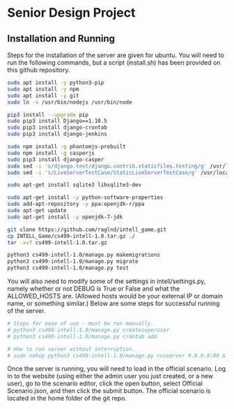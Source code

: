 # Senior Design Project

## Installation and Running
Steps for the installation of the server are given for ubuntu. You will need to run the following commands, but a script (install.sh) has been provided on this github repository.

```bash
sudo apt install -y python3-pip
sudo apt install -y npm
sudo apt install -y git
sudo ln -s /usr/bin/nodejs /usr/bin/node

pip3 install --upgrade pip
sudo pip3 install Django==1.10.5
sudo pip3 install django-crontab
sudo pip3 install django-jenkins

sudo npm install -g phantomjs-prebuilt 
sudo npm install -g casperjs 
sudo pip3 install django-casper
sudo sed -i 's/django.test/django.contrib.staticfiles.testing/g' /usr/local/lib/python3.5/dist-packages/casper/tests.py
sudo sed -i 's/LiveServerTestCase/StaticLiveServerTestCase/g' /usr/local/lib/python3.5/dist-packages/casper/tests.py

sudo apt-get install sqlite3 libsqlite3-dev

sudo apt-get install -y python-software-properties
sudo add-apt-repository -y ppa:openjdk-r/ppa
sudo apt-get update
sudo apt-get install -y openjdk-7-jdk

git clone https://github.com/raglnd/intell_game.git
cp INTELL_Game/cs499-intell-1.0.tar.gz ./
tar -xvf cs499-intell-1.0.tar.gz

python3 cs499-intell-1.0/manage.py makemigrations
python3 cs499-intell-1.0/manage.py migrate
python3 cs499-intell-1.0/manage.py test
```

You will also need to modify some of the settings in intell/settings.py, namely whether or not DEBUG is True or False and what the ALLOWED_HOSTS are. (Allowed hosts would be your external IP or domain name, or something similar.)
Below are some steps for successful running of the server.

```bash
# Steps for ease of use - must be run manually.
# python3 cs499-intell-1.0/manage.py createsuperuser
# python3 cs499-intell-1.0/manage.py crontab add

# How to run server without interruption.
# sudo nohup python3 cs499-intell-1.0/manage.py runserver 0.0.0.0:80 &
```
Once the server is running, you will need to load in the official scenario. Log in to the website (using either the admin user you just created, or a new user), go to the scenario editor, click the open button, select Official Scenario.json, and then click the submit button. The official scenario is located in the home folder of the git repo.